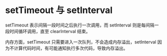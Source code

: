 # setTimeout 与 setInterval

setTimeout 表示间隔一段时间之后执行一次调用，而 setInterval 则是每间隔一段时间循环调用，直至 clearInterval 结束。

内存方面，setTimeout 只需要进入一次队列，不会造成内存溢出，setInterval 因为不计算代码时间，有可能通知执行多次代码，导致内存溢出。

